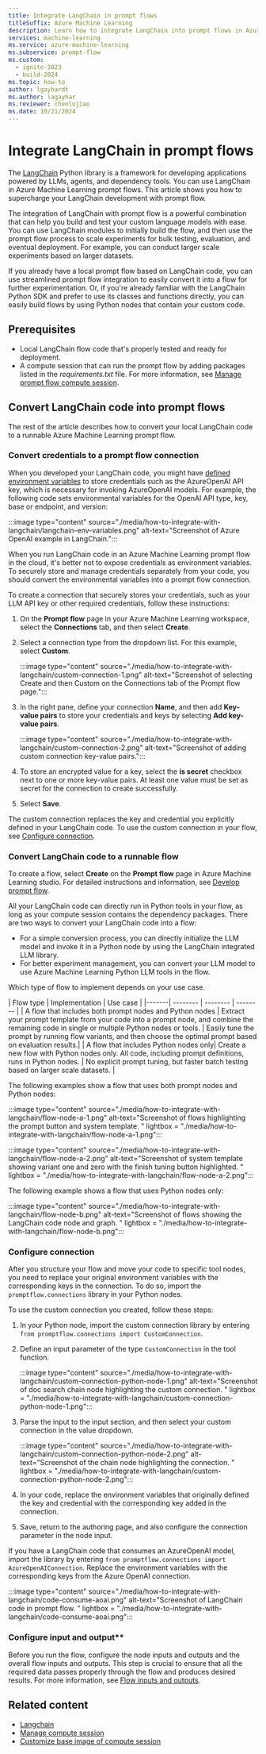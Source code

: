 ```yaml
---
title: Integrate LangChain in prompt flows
titleSuffix: Azure Machine Learning
description: Learn how to integrate LangChain into prompt flows in Azure Machine Learning studio.
services: machine-learning
ms.service: azure-machine-learning
ms.subservice: prompt-flow
ms.custom:
  - ignite-2023
  - build-2024
ms.topic: how-to
author: lgayhardt
ms.author: lagayhar
ms.reviewer: chenlujiao
ms.date: 10/21/2024
---
```


# Integrate LangChain in prompt flows

The [LangChain](https://python.langchain.com) Python library is a framework for developing applications powered by LLMs, agents, and dependency tools. You can use LangChain in Azure Machine Learning prompt flows. This article shows you how to supercharge your LangChain development with prompt flow.

The integration of LangChain with prompt flow is a powerful combination that can help you build and test your custom language models with ease. You can use LangChain modules to initially build the flow, and then use the prompt flow process to scale experiments for bulk testing, evaluation, and eventual deployment. For example, you can conduct larger scale experiments based on larger datasets.

If you already have a local prompt flow based on LangChain code, you can use streamlined prompt flow integration to easily convert it into a flow for further experimentation. Or, if you're already familiar with the LangChain Python SDK and prefer to use its classes and functions directly, you can easily build flows by using Python nodes that contain your custom code.

## Prerequisites

- Local LangChain flow code that's properly tested and ready for deployment.
- A compute session that can run the prompt flow by adding packages listed in the *requirements.txt* file. For more information, see [Manage prompt flow compute session](how-to-manage-compute-session.md).

## Convert LangChain code into prompt flows

The rest of the article describes how to convert your local LangChain code to a runnable Azure Machine Learning prompt flow.

### Convert credentials to a prompt flow connection

When you developed your LangChain code, you might have [defined environment variables](https://python.langchain.com/docs/integrations/platforms/microsoft) to store credentials such as the AzureOpenAI API key, which is necessary for invoking AzureOpenAI models. For example, the following code sets environmental variables for the OpenAI API type, key, base or endpoint, and version:

:::image type="content" source="./media/how-to-integrate-with-langchain/langchain-env-variables.png" alt-text="Screenshot of Azure OpenAI example in LangChain.":::

When you run LangChain code in an Azure Machine Learning prompt flow in the cloud, it's better not to expose credentials as environment variables. To securely store and manage credentials separately from your code, you should convert the environmental variables into a prompt flow connection.

To create a connection that securely stores your credentials, such as your LLM API key or other required credentials, follow these instructions:

1. On the **Prompt flow** page in your Azure Machine Learning workspace, select the **Connections** tab, and then select **Create**.
1. Select a connection type from the dropdown list. For this example, select **Custom**.

   :::image type="content" source="./media/how-to-integrate-with-langchain/custom-connection-1.png" alt-text="Screenshot of selecting Create and then Custom on the Connections tab of the Prompt flow page.":::

1. In the right pane, define your connection **Name**, and then add **Key-value pairs** to store your credentials and keys by selecting **Add key-value pairs**.

   :::image type="content" source="./media/how-to-integrate-with-langchain/custom-connection-2.png" alt-text="Screenshot of adding custom connection key-value pairs.":::

1. To store an encrypted value for a key, select the **is secret** checkbox next to one or more key-value pairs. At least one value must be set as secret for the connection to create successfully.

1. Select **Save**.

The custom connection replaces the key and credential you explicitly defined in your LangChain code. To use the custom connection in your flow, see [Configure connection](#configure-connection).

### Convert LangChain code to a runnable flow

To create a flow, select **Create** on the **Prompt flow** page in Azure Machine Learning studio. For detailed instructions and information, see [Develop prompt flow](how-to-develop-a-standard-flow.md).

All your LangChain code can directly run in Python tools in your flow, as long as your compute session contains the dependency packages. There are two ways to convert your LangChain code into a flow:

- For a simple conversion process, you can directly initialize the LLM model and invoke it in a Python node by using the LangChain integrated LLM library.
- For better experiment management, you can convert your LLM model to use Azure Machine Learning Python LLM tools in the flow.

Which type of flow to implement depends on your use case.

| Flow type | Implementation | Use case |
|-------| -------- | -------- | -------- |
| A flow that includes both prompt nodes and Python nodes | Extract your prompt template from your code into a prompt node, and combine the remaining code in single or multiple Python nodes or tools. | Easily tune the prompt by running flow variants, and then choose the optimal prompt based on evaluation results.|
| A flow that includes Python nodes only| Create a new flow with Python nodes only. All code, including prompt definitions, runs in Python nodes. | No explicit prompt tuning, but faster batch testing based on larger scale datasets. |

The following examples show a flow that uses both prompt nodes and Python nodes:

:::image type="content" source="./media/how-to-integrate-with-langchain/flow-node-a-1.png" alt-text="Screenshot of flows highlighting the prompt button and system template. " lightbox = "./media/how-to-integrate-with-langchain/flow-node-a-1.png":::

:::image type="content" source="./media/how-to-integrate-with-langchain/flow-node-a-2.png" alt-text="Screenshot of system template showing variant one and zero with the finish tuning button highlighted. " lightbox = "./media/how-to-integrate-with-langchain/flow-node-a-2.png":::

The following example shows a flow that uses Python nodes only:

:::image type="content" source="./media/how-to-integrate-with-langchain/flow-node-b.png" alt-text="Screenshot of flows showing the LangChain code node and graph. " lightbox = "./media/how-to-integrate-with-langchain/flow-node-b.png":::

### Configure connection

After you structure your flow and move your code to specific tool nodes, you need to replace your original environment variables with the corresponding keys in the connection. To do so, import the `promptflow.connections` library in your Python nodes.

To use the custom connection you created, follow these steps:

1. In your Python node, import the custom connection library by entering `from promptflow.connections import CustomConnection`.
1. Define an input parameter of the type `CustomConnection` in the tool function.

   :::image type="content" source="./media/how-to-integrate-with-langchain/custom-connection-python-node-1.png" alt-text="Screenshot of doc search chain node highlighting the custom connection. " lightbox = "./media/how-to-integrate-with-langchain/custom-connection-python-node-1.png":::
   
1. Parse the input to the input section, and then select your custom connection in the value dropdown.

   :::image type="content" source="./media/how-to-integrate-with-langchain/custom-connection-python-node-2.png" alt-text="Screenshot of the chain node highlighting the connection. " lightbox = "./media/how-to-integrate-with-langchain/custom-connection-python-node-2.png":::
   
1. In your code, replace the environment variables that originally defined the key and credential with the corresponding key added in the connection.
1. Save, return to the authoring page, and also configure the connection parameter in the node input.

If you have a LangChain code that consumes an AzureOpenAI model, import the library by entering `from promptflow.connections import AzureOpenAIConnection`. Replace the environment variables with the corresponding keys from the Azure OpenAI connection. 

:::image type="content" source="./media/how-to-integrate-with-langchain/code-consume-aoai.png" alt-text="Screenshot of LangChain code in prompt flow. " lightbox = "./media/how-to-integrate-with-langchain/code-consume-aoai.png":::

### Configure input and output**

Before you run the flow, configure the node inputs and outputs and the overall flow inputs and outputs. This step is crucial to ensure that all the required data passes properly through the flow and produces desired results. For more information, see [Flow inputs and outputs](how-to-develop-flow.md#flow-input-and-output).

## Related content

- [Langchain](https://langchain.com)
- [Manage compute session](how-to-manage-compute-session.md)
- [Customize base image of compute session](how-to-customize-session-base-image.md)
